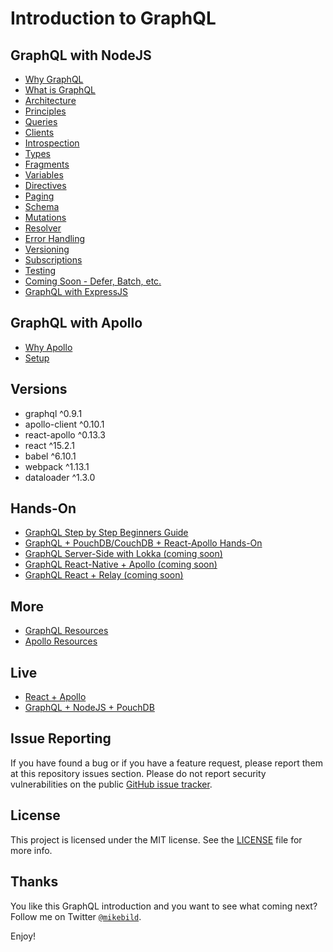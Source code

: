 # Introduction to GraphQL

## GraphQL with NodeJS

* [Why GraphQL](introduction-graphql/0-intro.md)
* [What is GraphQL](introduction-graphql/1-graphql.md)
* [Architecture](introduction-graphql/2-architecture.md)
* [Principles](introduction-graphql/3-principles.md)
* [Queries](introduction-graphql/4-queries.md)
* [Clients](introduction-graphql/5-clients.md)
* [Introspection](introduction-graphql/6-introspection.md)
* [Types](introduction-graphql/7-types.md)
* [Fragments](introduction-graphql/8-fragments.md)
* [Variables](introduction-graphql/9-variables.md)
* [Directives](introduction-graphql/10-directives.md)
* [Paging](introduction-graphql/11-paging.md)
* [Schema](introduction-graphql/12-schema.md)
* [Mutations](introduction-graphql/13-mutations.md)
* [Resolver](introduction-graphql/14-resolver.md)
* [Error Handling](introduction-graphql/15-errors.md)
* [Versioning](introduction-graphql/16-versioning.md)
* [Subscriptions](introduction-graphql/17-subscriptions.md)
* [Testing](introduction-graphql/18-testing.md)
* [Coming Soon - Defer, Batch, etc.](introduction-graphql/19-soon.md)
* [GraphQL with ExpressJS](introduction-graphql/20-expressjs.md)

## GraphQL with Apollo

* [Why Apollo](introduction-apollo/0-intro.md)
* [Setup](introduction-apollo/1-setup.md)

## Versions

* graphql ^0.9.1
* apollo-client ^0.10.1
* react-apollo ^0.13.3
* react ^15.2.1
* babel ^6.10.1
* webpack ^1.13.1
* dataloader ^1.3.0

## Hands-On

* [GraphQL Step by Step Beginners Guide](lessons/README.md)
* [GraphQL + PouchDB/CouchDB + React-Apollo Hands-On](examples/README.md)
* [GraphQL Server-Side with Lokka (coming soon)](examples/server-side-lokka-client/README.md)
* [GraphQL React-Native + Apollo (coming soon)](examples/react-native-apollo-client/README.md)
* [GraphQL React + Relay (coming soon)](examples/react-relay-client/README.md)

## More

* [GraphQL Resources](introduction-graphql/resources.md)
* [Apollo Resources](introduction-apollo/resources.md)

## Live

* [React + Apollo](http://intro-graphql-app.services.dropstack.run)
* [GraphQL + NodeJS + PouchDB](http://intro-graphql.services.dropstack.run)

## Issue Reporting

If you have found a bug or if you have a feature request, please report them at this repository issues section. Please do not report security vulnerabilities on the public [GitHub issue tracker](https://github.com/MikeBild/introduction-graphql/issues).

## License

This project is licensed under the MIT license. See the [LICENSE](LICENSE) file for more info.

## Thanks

You like this GraphQL introduction and you want to see what coming next? Follow me on Twitter [`@mikebild`](https://twitter.com/mikebild).

Enjoy!
